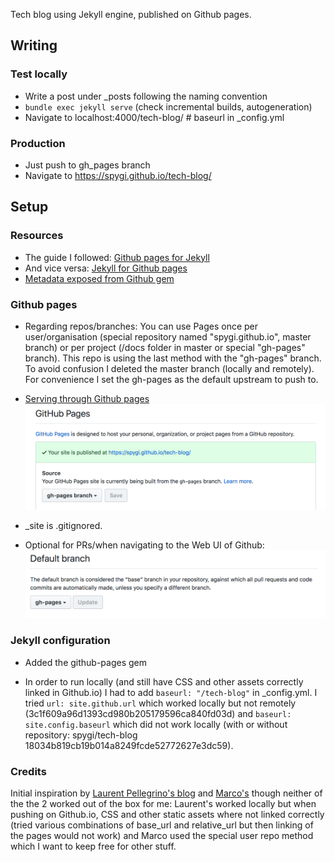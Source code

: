 Tech blog using Jekyll engine, published on Github pages.

## Writing
### Test locally
+ Write a post under \_posts following the naming convention
+ `bundle exec jekyll serve` (check incremental builds, autogeneration)
+ Navigate to localhost:4000/tech-blog/ # baseurl in \_config.yml

### Production
+ Just push to gh_pages branch
+ Navigate to https://spygi.github.io/tech-blog/

## Setup
### Resources
+ The guide I followed: [Github pages for Jekyll](https://help.github.com/articles/using-jekyll-as-a-static-site-generator-with-github-pages/)
+ And vice versa: [Jekyll for Github pages](https://jekyllrb.com/docs/github-pages/)
+ [Metadata exposed from Github gem](https://help.github.com/articles/repository-metadata-on-github-pages/#available-repository-metadata)

### Github pages
+ Regarding repos/branches: You can use Pages once per user/organisation (special repository named "spygi.github.io", master branch)
or per project (/docs folder in master or special "gh-pages" branch).
This repo is using the last method with the "gh-pages" branch. To avoid confusion I deleted the master branch (locally and remotely). For convenience I set the gh-pages as the default upstream to push to.

+ [Serving through Github pages](https://help.github.com/articles/configuring-a-publishing-source-for-github-pages/#default-source-settings-for-repositories-without-the-username-naming-scheme) ![Github pages setup](images/readme/github-pages-setup.png "Github pages setup")

+ \_site is .gitignored.

+ Optional for PRs/when navigating to the Web UI of Github:
![Default branch setting on Github](images/readme/github-default-branch.png "Default branch setting on Github")

### Jekyll configuration
+ Added the github-pages gem

+ In order to run locally (and still have CSS and other assets correctly linked in Github.io) I had to add `baseurl: "/tech-blog"` in \_config.yml. I tried `url: site.github.url` which worked locally but not remotely (3c1f609a96d1393cd980b205179596ca840fd03d) and `baseurl: site.config.baseurl` which did not work locally (with or without repository: spygi/tech-blog 18034b819cb19b014a8249fcde52772627e3dc59).

### Credits
Initial inspiration by [Laurent Pellegrino's blog](http://www.pellegrino.link/) and [Marco's](http://mziccard.me/) though neither of the the 2 worked out of the box for me: Laurent's worked locally but when pushing on Github.io, CSS and other static assets where not linked correctly (tried various combinations of base_url and relative_url but then linking of the pages would not work) and Marco used the special user repo method which I want to keep free for other stuff.
